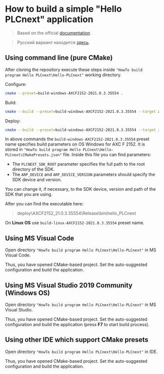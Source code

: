 # How to build a simple "Hello PLCnext" application #

> Based on the official [documentation](https://github.com/PLCnext/SampleRuntime/blob/master/getting-started/Part-01/README.md).

> Русский вариант находится [здесь](./readmeRU.md).

## Using command line (pure **CMake**) ##

After cloning the repository execute these steps inside `"HowTo build program Hello PLCnext\Hello-PLCnext"` working directory.

Configure:
```sh
cmake --preset=build-windows-AXCF2152-2021.0.3.35554 .
```

Build:
```sh
cmake --build --preset=build-windows-AXCF2152-2021.0.3.35554 --target all
```

Deploy:
```sh
cmake --build --preset=build-windows-AXCF2152-2021.0.3.35554 --target install
```

In above commands the `build-windows-AXCF2152-2021.0.3.35554` preset name specifies build parameters on OS Windows for AXC F 2152. It is stored in `"HowTo build program Hello PLCnext\Hello-PLCnext\CMakePresets.json"` file. Inside this file you can find parameters:

 - The `PLCNEXT_SDK_ROOT` parameter specifies the full path to the root directory of the SDK.
 - The `ARP_DEVICE` and `ARP_DEVICE_VERSION` parameters should specify the SDK device and version.

You can change it, if necessary, to the SDK device, version and path of the SDK that you are using.

After you can find the executable here:
>deploy\AXCF2152_21.0.3.35554\Release\bin\hello_PLCnext

On **Linux OS** use `build-linux-AXCF2152-2021.0.3.35554` preset name.

## Using MS Visual Code ##

Open directory `"HowTo build program Hello PLCnext\Hello-PLCnext"` in MS Visual Code.

Thus, you have opened CMake-based project. Set the auto-suggested configuration and build the application.

## Using MS Visual Studio 2019 Community (Windows OS) ##

Open directory `"HowTo build program Hello PLCnext\Hello-PLCnext"` in MS Visual Studio.

Thus, you have opened CMake-based project. Set the auto-suggested configuration and build the application (press **F7** to start build process).

## Using other IDE which support CMake presets ##

Open directory `"HowTo build program Hello PLCnext\Hello-PLCnext"` in IDE.

Thus, you have opened CMake-based project. Set the auto-suggested configuration and build the application.
